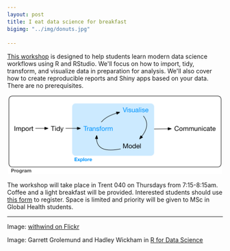 ```yaml
---
layout: post
title: I eat data science for breakfast
bigimg: "../img/donuts.jpg"

---
```


[This workshop](http://www.globalhealthresearch.co/workshops/datascience/schedule/) is designed to help students learn modern data science workflows using R and RStudio. We'll focus on how to import, tidy, transform, and visualize data in preparation for analysis. We'll also cover how to create reproducible reports and Shiny apps based on your data. There are no prerequisites.

<p align="center">
<img src="/img/tidy.png" style="width: 500px;"/>
</p>

The workshop will take place in Trent 040 on Thursdays from 7:15-8:15am. Coffee and a light breakfast will be provided. Interested students should use [this form](https://goo.gl/forms/CQGqQghSVmG8vXQU2) to register. Space is limited and priority will be given to MSc in Global Health students.

* * * 
Image: [withwind on Flickr](https://www.flickr.com/photos/withwind/14419029768/in/photolist-nYaicw-oMtwzq-dwPr7N-caYejS-dMDWVt-bMxiH6-dN2atf-ohMrBU-aAg2Qi-dtWuik-9WACaB-pngTMH-aggiNy-vzcmLQ-jxfRJg-93oaB3-gNy9pD-oRBbj9-Mo6Uth-afoMRL-gNcMEz-cXRFMu-dLqT6f-9KarAa-dArpm6-bq1h8b-aZpEok-9jUKng-nMk9eV-6TGM8V-qFax76-9jWeMk-hPPDSd-fe876f-aTjMEX-ocJ6tF-d6MuGb-6WLZXg-dGfZvm-jUYnmH-ei6zFU-onTGds-R5BBpx-iNeJoJ-ddWRZb-o9ibqw-6khBdc-8zaRoZ-oDALdK-iQr1wc)

Image: Garrett Grolemund and Hadley Wickham in [R for Data Science](http://r4ds.had.co.nz/)